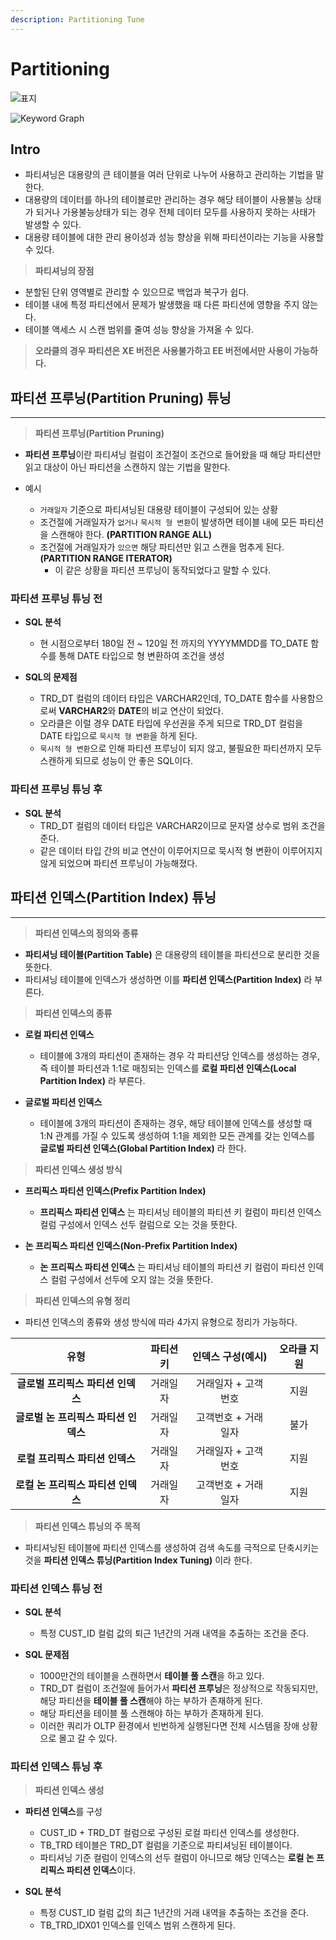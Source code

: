 ```yaml
---
description: Partitioning Tune
---
```


# Partitioning

![표지](https://github.com/SeokRae/TIL/tree/master/infra/middleware/database/images/oracle/parallel_processing/partitioning.001.jpeg)

![Keyword Graph](https://github.com/SeokRae/TIL/tree/master/infra/middleware/database/images/oracle/parallel_processing/partitioning.002.jpeg)

## Intro

- 파티셔닝은 대용량의 큰 테이블을 여러 단위로 나누어 사용하고 관리하는 기법을 말한다.
- 대용량의 데이터를 하나의 테이블로만 관리하는 경우 해당 테이블이 사용불능 상태가 되거나 가용불능상태가 되는 경우 전체 데이터 모두를 사용하지 못하는 사태가 발생할 수 있다.
- 대용량 테이블에 대한 관리 용이성과 성능 향상을 위해 파티션이라는 기능을 사용할 수 있다.

> **파티셔닝의 장점**

- 분할된 단위 영역별로 관리할 수 있으므로 백업과 복구가 쉽다.
- 테이블 내에 특정 파티션에서 문제가 발생했을 때 다른 파티션에 영향을 주지 않는다.
- 테이블 액세스 시 스캔 범위를 줄여 성능 향상을 가져올 수 있다.

> **오라클의 경우 파티션은 XE 버전은 사용불가하고 EE 버전에서만 사용이 가능하다.**

## 파티션 프루닝(Partition Pruning) 튜닝

---

> **파티션 프루닝(Partition Pruning)**

- **파티션 프루닝**이란 파티셔닝 컬럼이 조건절이 조건으로 들어왔을 때 해당 파티션만 읽고 대상이 아닌 파티션을 스캔하지 않는 기법을 말한다.

- 예시
    - `거래일자` 기준으로 파티셔닝된 대용량 테이블이 구성되어 있는 상황
    - 조건절에 거래일자가 `없거나` `묵시적 형 변환`이 발생하면 테이블 내에 모든 파티션을 스캔해야 한다. **(PARTITION RANGE ALL)**
    - 조건절에 거래일자가 `있으면` 해당 파티션만 읽고 스캔을 멈추게 된다.**(PARTITION RANGE ITERATOR)**
        - 이 같은 상황을 파티션 프루닝이 동작되었다고 말할 수 있다.

### 파티션 프루닝 튜닝 전

- **SQL 분석**
    - 현 시점으로부터 180일 전 ~ 120일 전 까지의 YYYYMMDD를 TO_DATE 함수를 통해 DATE 타입으로 형 변환하여 조건을 생성

- **SQL의 문제점**
    - TRD_DT 컬럼의 데이터 타입은 VARCHAR2인데, TO_DATE 함수를 사용함으로써 **VARCHAR2**와 **DATE**의 비교 연산이 되었다.
    - 오라클은 이럴 경우 DATE 타입에 우선권을 주게 되므로 TRD_DT 컬럼을 DATE 타입으로 `묵시적 형 변환`을 하게 된다.
    - `묵시적 형 변환`으로 인해 파티션 프루닝이 되지 않고, 불필요한 파티션까지 모두 스캔하게 되므로 성능이 안 좋은 SQL이다.

### 파티션 프루닝 튜닝 후

- **SQL 분석**
    - TRD_DT 컬럼의 데이터 타입은 VARCHAR2이므로 문자열 상수로 범위 조건을 준다.
    - 같은 데이터 타입 간의 비교 연산이 이루어지므로 묵시적 형 변환이 이루어지지 않게 되었으며 파티션 프루닝이 가능해졌다.

## 파티션 인덱스(Partition Index) 튜닝

---

> **파티션 인덱스의 정의와 종류**

- **파티셔닝 테이블(Partition Table)** 은 대용량의 테이블을 파티션으로 분리한 것을 뜻한다.
- 파티셔닝 테이블에 인덱스가 생성하면 이를 **파티션 인덱스(Partition Index)** 라 부른다.

> **파티션 인덱스의 종류**

- **로컬 파티션 인덱스**
    - 테이블에 3개의 파티션이 존재하는 경우 각 파티션당 인덱스를 생성하는 경우, 즉 테이블 파티션과 1:1로 매칭되는 인덱스를 **로컬 파티션 인덱스(Local Partition Index)** 라 부른다.

- **글로벌 파티션 인덱스**
    - 테이블에 3개의 파티션이 존재하는 경우, 해당 테이블에 인덱스를 생성할 때 1:N 관계를 가질 수 있도록 생성하여 1:1을 제외한 모든 관계를 갖는 인덱스를 **글로벌 파티션 인덱스(Global
      Partition Index)** 라 한다.

> **파티션 인덱스 생성 방식**

- **프리픽스 파티션 인덱스(Prefix Partition Index)**
    - **프리픽스 파티션 인덱스** 는 파티셔닝 테이블의 파티션 키 컬럼이 파티션 인덱스 컬럼 구성에서 인덱스 선두 컬럼으로 오는 것을 뜻한다.

- **논 프리픽스 파티션 인덱스(Non-Prefix Partition Index)**
    - **논 프리픽스 파티션 인덱스** 는 파티셔닝 테이블의 파티션 키 컬럼이 파티션 인덱스 컬럼 구성에서 선두에 오지 않는 것을 뜻한다.

> **파티션 인덱스의 유형 정리**

- 파티션 인덱스의 종류와 생성 방식에 따라 4가지 유형으로 정리가 가능하다.

|**유형**|**파티션 키**|**인덱스 구성(예시)**|**오라클 지원**|
|:---:|:---:|:---:|:---:|
|**글로벌 프리픽스 파티션 인덱스**|거래일자|거래일자 + 고객번호|지원|
|**글로벌 논 프리픽스 파티션 인덱스**|거래일자|고객번호 + 거래일자|불가|
|**로컬 프리픽스 파티션 인덱스**|거래일자|거래일자 + 고객번호|지원|
|**로컬 논 프리픽스 파티션 인덱스**|거래일자|고객번호 + 거래일자|지원|

> **파티션 인덱스 튜닝의 주 목적**

- 파티셔닝된 테이블에 파티션 인덱스를 생성하여 검색 속도를 극적으로 단축시키는 것을 **파티션 인덱스 튜닝(Partition Index Tuning)** 이라 한다.

### 파티션 인덱스 튜닝 전

- **SQL 분석**
    - 특정 CUST_ID 컬럼 값의 퇴근 1년간의 거래 내역을 추출하는 조건을 준다.

- **SQL 문제점**
    - 1000만건의 테이블을 스캔하면서 **테이블 풀 스캔**을 하고 있다.
    - TRD_DT 컬럼이 조건절에 들어가서 **파티션 프루닝**은 정상적으로 작동되지만, 해당 파티션을 **테이블 풀 스캔**해야 하는 부하가 존재하게 된다.
    - 해당 파티션을 테이블 풀 스캔해야 하는 부하가 존재하게 된다.
    - 이러한 쿼리가 OLTP 환경에서 빈번하게 실행된다면 전체 시스템을 장애 상황으로 몰고 갈 수 있다.

### 파티션 인덱스 튜닝 후

> **파티션 인덱스 생성**

- **파티션 인덱스**를 구성
    - CUST_ID + TRD_DT 컬럼으로 구성된 로컬 파티션 인덱스를 생성한다.
    - TB_TRD 테이블은 TRD_DT 컬럼을 기준으로 파티셔닝된 테이블이다.
    - 파티셔닝 기준 컬럼이 인덱스의 선두 컬럼이 아니므로 해당 인덱스는 **로컬 논 프리픽스 파티션 인덱스**이다.

- **SQL 분석**
    - 특정 CUST_ID 컬럼 값의 최근 1년간의 거래 내역을 추출하는 조건을 준다.
    - TB_TRD_IDX01 인덱스를 인덱스 범위 스캔하게 된다.
